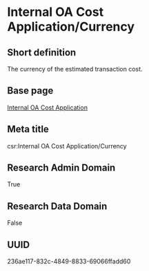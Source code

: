 # Internal OA Cost Application/Currency
## Short definition
The currency of the estimated transaction cost.
## Base page
[Internal OA Cost Application](https://github.com/EuroCRIS/CASRAI-Dictionairies/blob/main/Objects/Internal%20OA%20Cost%20Application.md)
## Meta title
csr:Internal OA Cost Application/Currency
## Research Admin Domain
True
## Research Data Domain
False
## UUID
236ae117-832c-4849-8833-69066ffadd60
